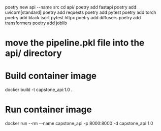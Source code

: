 poetry new api --name src
cd api/
poetry add fastapi 
poetry add uvicorn[standard]
poetry add requests
poetry add pytest
poetry add torch
poetry add black isort pytest httpx
poetry add diffusers
poetry add transformers
poetry add joblib

# move the pipeline.pkl file into the api/ directory

# Build container image
docker build -t capstone_api:1.0 .

# Run container image
docker run --rm --name capstone_api -p 8000:8000 -d capstone_api:1.0

